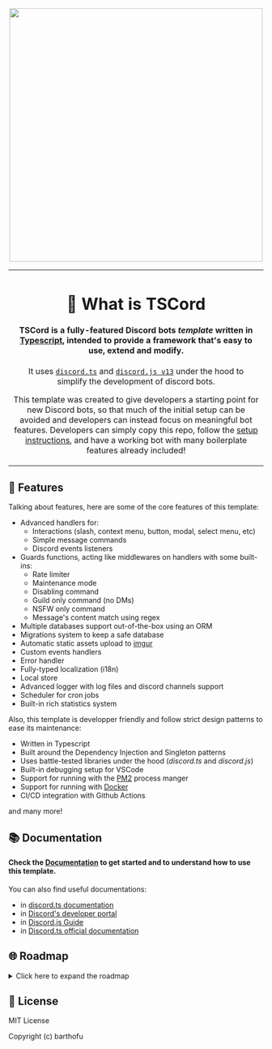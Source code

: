 <p align="center">
    <img width="500" height="500" src="https://i.imgur.com/19Nas88.png">
</p>

<table>
  <tr>
    <td align="center">
   
# 🌟 What is TSCord

#### **TSCord** is a fully-featured **Discord bots** *template* written in [Typescript](https://www.typescriptlang.org/), intended to provide a framework that's easy to use, extend and modify.

It uses [`discord.ts`](https://github.com/oceanroleplay/discord.ts) and [`discord.js v13`](https://github.com/discordjs/discord.js) under the hood to simplify the development of discord bots.

This template was created to give developers a starting point for new Discord bots, so that much of the initial setup can be avoided and developers can instead focus on meaningful bot features. Developers can simply copy this repo, follow the [setup instructions](https://barthofu.github.io/tscord-template-docs), and have a working bot with many boilerplate features already included!        
    </td>
  </tr>
</table>

## 📜 Features

Talking about features, here are some of the core features of this template:

- Advanced handlers for:
    - Interactions (slash, context menu, button, modal, select menu, etc)
    - Simple message commands
    - Discord events listeners
- Guards functions, acting like middlewares on handlers with some built-ins:
    - Rate limiter
    - Maintenance mode
    - Disabling command
    - Guild only command (no DMs)
    - NSFW only command
    - Message's content match using regex
- Multiple databases support out-of-the-box using an ORM
- Migrations system to keep a safe database
- Automatic static assets upload to [imgur](https://imgur.com/)
- Custom events handlers
- Error handler
- Fully-typed localization (i18n)
- Local store
- Advanced logger with log files and discord channels support
- Scheduler for cron jobs
- Built-in rich statistics system

Also, this template is developper friendly and follow strict design patterns to ease its maintenance:
- Written in Typescript
- Built around the Dependency Injection and Singleton patterns
- Uses battle-tested libraries under the hood (*discord.ts* and *discord.js*)
- Built-in debugging setup for VSCode
- Support for running with the [PM2](https://pm2.keymetrics.io/) process manger
- Support for running with [Docker](https://www.docker.com/)
- CI/CD integration with Github Actions

and many more!

## 📚 Documentation

#### Check the [**Documentation**](https://barthofu.github.io/tscord-template-docs) to get started and to understand how to use this template.

You can also find useful documentations:
- in [discord.ts documentation](https://discord-ts.js.org/)
- in [Discord's developer portal](https://discord.com/developers/docs/intro)
- in [Discord.js Guide](https://discordjs.guide/)
- in [Discord.ts official documentation](https://owencalvin.github.io/discord.ts/)

## 🌐 Roadmap

<details>
<summary>Click here to expand the roadmap</summary>

#### Todo
- [ ] (JSDoc on config files properties)

#### Discord
- [ ] Custom events
    - [ ] `guildAdminRemove`
    - [x] `guildAdminAdd`
    - [x] `simpleCommandCreate`
- [x] Events
    - [x] `ready`
    - [x] `interactionCreate`
    - [x] `guildCreate`
    - [x] `guildDelete`
    - [x] `messageCreate`
- [x] Guards implementations
    - [x] user is bot
    - [x] nsfw
    - [x] cooldown
    - [x] maintenance
    - [x] dm
    - [x] enabled
    - [x] match
    - [x] permissions
- [X] Activities
- [x] Guards fallback message
- [x] [discord.js](https://github.com/discordjs/discord.js/) implementation
- [x] [discord.ts](https://github.com/oceanroleplay/discord.ts) implementation

#### Data
- [x] Other databases support
    - [x] MySQL
    - [x] MariaDB
    - [x] PosgreSQL
- [x] Automatic backup
- [x] Automatic assets upload and association
- [x] Users/Guilds sync with database
- [x] SQLite database
- [x] ORM (w/ [mikro-orm](https://github.com/mikro-orm/mikro-orm))
- [x] EAV pattern implementation for single data types
- [x] State store system (no database)
- [x] Built-in entities
    - [x] User
    - [x] Guild
    - [x] Stats

#### Utilities
- [ ] Errors handling
- [x] Stats
- [x] Localization
- [x] Logger
    - [x] log to discord channel
- [x] Cron tasks

#### Built-in commands
- [ ] General
    - [ ] `info`
    - [ ] `invite`
    - [x] `help`
    - [x] `stats`
    - [x] `ping` (with latency)
    
- [x] Admin
    - [x] `prefix`
- [x] Owner
    - [x] `eval`
    - [x] `maintenance`

#### DevOps
- [ ] CI/CD
- [ ] .devcontainer (Codespaces config)
- [x] PM2
- [x] Docker
- [x] .env.example
- [x] Debugging config for VSCode
- ~~Unit tests (not relevant atm)~~

#### Other
- [ ] Documentation using [docusaurus](https://docusaurus.io)
- [ ] ESlint / Prettier
- [x] Comment code
- [x] Readme ([exemple](https://github.com/cristianireyes/ds-bot-core)) 
- [x] Issues templates ([exemple](https://github.com/oceanroleplay/discord.ts/issues/new/choose))
- [x] Code of conduct
- [x] JSDoc

#### Bonus
- [ ] Beautify discord channels logs
- [ ] Online dashboard for stats viuzalisation, monitoring, etc (using [Next.js](https://nextjs.org/) and [@discordx/koa](https://www.npmjs.com/package/@discordx/koa))
- [ ] Extensions
- [ ] Convert the template as an `npx` auto generated boilerplate (using [plop](https://github.com/plopjs/plop))
- [ ] Multiple database server instances connections
- [ ] Database backups automatic upload to [MEGA](https://mega.io/)
- [ ] Add support for NoSQL databases (mongo)
- [ ] Clustering + Sharding ([example](https://github.com/KevinNovak/Discord-Bot-TypeScript-Template#commands))
- [ ] Integrations with bot lists (e.g: top.gg)
- [ ] Pimp console logs ([chalk](https://github.com/chalk/chalk))
- [x] CLI to generates (also using *plop*) :
    - [x] Entities (maybe a simple wrapper of *mikro-orm* CLI)
    - [x] Commands
    - [x] Guards
    - [x] Events

</details>

## 📑 License

MIT License

Copyright (c) barthofu
